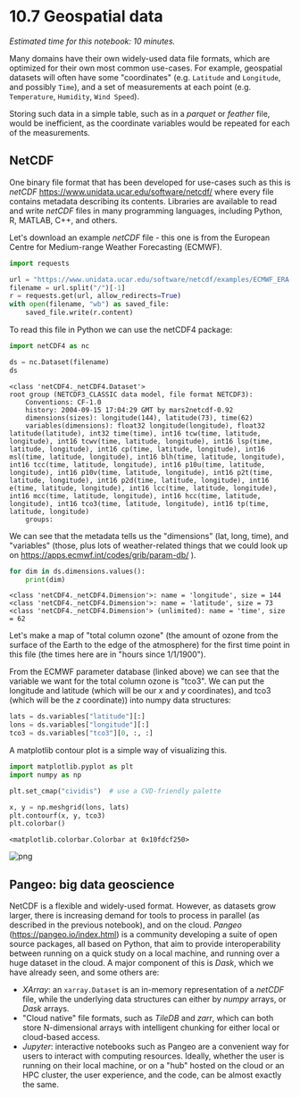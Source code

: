 # 10.7 Geospatial data

*Estimated time for this notebook: 10 minutes.*

Many domains have their own widely-used data file formats, which are optimized for their own most common use-cases.
For example, geospatial datasets will often have some "coordinates" (e.g. `Latitude` and `Longitude`, and possibly `Time`), and a set of measurements at each point (e.g. `Temperature`, `Humidity`, `Wind Speed`).

Storing such data in a simple table, such as in a _parquet_ or _feather_ file, would be inefficient, as the coordinate variables would be repeated for each of the measurements.

## NetCDF

One binary file format that has been developed for use-cases such as this is _netCDF_ https://www.unidata.ucar.edu/software/netcdf/
where every file contains metadata describing its contents.
Libraries are available to read and write _netCDF_ files in many programming languages, including Python, R, MATLAB, C++, and others.

Let's download an example _netCDF_ file - this one is from the European Centre for Medium-range Weather Forecasting (ECMWF).


```python
import requests

url = "https://www.unidata.ucar.edu/software/netcdf/examples/ECMWF_ERA-40_subset.nc"
filename = url.split("/")[-1]
r = requests.get(url, allow_redirects=True)
with open(filename, "wb") as saved_file:
    saved_file.write(r.content)
```

To read this file in Python we can use the netCDF4 package:


```python
import netCDF4 as nc

ds = nc.Dataset(filename)
ds
```




    <class 'netCDF4._netCDF4.Dataset'>
    root group (NETCDF3_CLASSIC data model, file format NETCDF3):
        Conventions: CF-1.0
        history: 2004-09-15 17:04:29 GMT by mars2netcdf-0.92
        dimensions(sizes): longitude(144), latitude(73), time(62)
        variables(dimensions): float32 longitude(longitude), float32 latitude(latitude), int32 time(time), int16 tcw(time, latitude, longitude), int16 tcwv(time, latitude, longitude), int16 lsp(time, latitude, longitude), int16 cp(time, latitude, longitude), int16 msl(time, latitude, longitude), int16 blh(time, latitude, longitude), int16 tcc(time, latitude, longitude), int16 p10u(time, latitude, longitude), int16 p10v(time, latitude, longitude), int16 p2t(time, latitude, longitude), int16 p2d(time, latitude, longitude), int16 e(time, latitude, longitude), int16 lcc(time, latitude, longitude), int16 mcc(time, latitude, longitude), int16 hcc(time, latitude, longitude), int16 tco3(time, latitude, longitude), int16 tp(time, latitude, longitude)
        groups:



We can see that the metadata tells us the "dimensions" (lat, long, time), and "variables" (those, plus lots of weather-related things that we could look up on https://apps.ecmwf.int/codes/grib/param-db/ ).


```python
for dim in ds.dimensions.values():
    print(dim)
```

    <class 'netCDF4._netCDF4.Dimension'>: name = 'longitude', size = 144
    <class 'netCDF4._netCDF4.Dimension'>: name = 'latitude', size = 73
    <class 'netCDF4._netCDF4.Dimension'> (unlimited): name = 'time', size = 62


Let's make a map of "total column ozone" (the amount of ozone from the surface of the Earth to the edge of the atmosphere)  for the first time point in this file (the times here are in "hours since 1/1/1900").

From the ECMWF parameter database (linked above) we can see that the variable we want for the total column ozone is "tco3".
We can put the longitude and latitude (which will be our _x_ and _y_ coordinates), and tco3 (which will be the _z_ coordinate)) into numpy data structures:


```python
lats = ds.variables["latitude"][:]
lons = ds.variables["longitude"][:]
tco3 = ds.variables["tco3"][0, :, :]
```

A matplotlib contour plot is a simple way of visualizing this.


```python
import matplotlib.pyplot as plt
import numpy as np

plt.set_cmap("cividis")  # use a CVD-friendly palette

x, y = np.meshgrid(lons, lats)
plt.contourf(x, y, tco3)
plt.colorbar()
```




    <matplotlib.colorbar.Colorbar at 0x10fdcf250>





![png](/Users/lbokeria/Documents/hack_week_2023/reginald/data_processing/rse_course_modules/module10_scientific_file_formats/10_07_geospatial_data_13_1.png)



## Pangeo: big data geoscience

NetCDF is a flexible and widely-used format.
However, as datasets grow larger, there is increasing demand for tools to process in parallel (as described in the previous notebook), and on the cloud.
_Pangeo_ (https://pangeo.io/index.html) is a community developing a suite of open source packages, all based on Python, that aim to provide interoperability between running on a quick study on a local machine, and running over a huge dataset in the cloud.
A major component of this is _Dask_, which we have already seen, and some others are:
- _XArray_: an `xarray.Dataset` is an in-memory representation of a _netCDF_ file, while the underlying data structures can either by _numpy_ arrays, or _Dask_ arrays.
- "Cloud native" file formats, such as _TileDB_ and _zarr_, which can both store N-dimensional arrays with intelligent chunking for either local or cloud-based access.
- _Jupyter_: interactive notebooks such as Pangeo are a convenient way for users to interact with computing resources. Ideally, whether the user is running on their local machine, or on a "hub" hosted on the cloud or an HPC cluster, the user experience, and the code, can be almost exactly the same.
